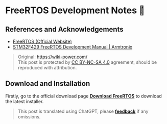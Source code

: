 # FreeRTOS Development Notes 🚧

## References and Acknowledgements

- [FreeRTOS (Official Website)](https://www.freertos.org/)
- [STM32F429 FreeRTOS Development Manual | Armtronix](https://www.amobbs.com/forum.php?mod=attachment&aid=NDE1MDY4fDZkYTVmZjIzfDE2NTUxMTY4NjB8MHw1NjkzMTMw)

> Original: <https://wiki-power.com/>  
> This post is protected by [CC BY-NC-SA 4.0](https://creativecommons.org/licenses/by/4.0/deed.en) agreement, should be reproduced with attribution.

## Download and Installation

Firstly, go to the official download page [**Download FreeRTOS**](https://www.freertos.org/a00104.html) to download the latest installer.

> This post is translated using ChatGPT, please [**feedback**](https://github.com/linyuxuanlin/Wiki_MkDocs/issues/new) if any omissions.